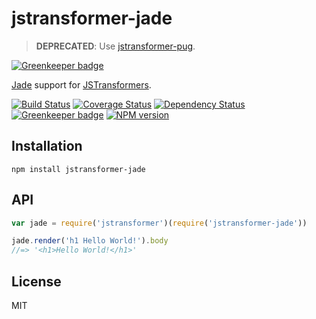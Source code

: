 # jstransformer-jade

> **DEPRECATED**: Use [jstransformer-pug](https://github.com/jstransformers/jstransformer-pug).

[![Greenkeeper badge](https://badges.greenkeeper.io/jstransformers/jstransformer-jade.svg)](https://greenkeeper.io/)

[Jade](http://jade-lang.com) support for [JSTransformers](http://github.com/jstransformers).

[![Build Status](https://img.shields.io/travis/jstransformers/jstransformer-jade/master.svg)](https://travis-ci.org/jstransformers/jstransformer-jade)
[![Coverage Status](https://img.shields.io/codecov/c/github/jstransformers/jstransformer-jade/master.svg)](https://codecov.io/gh/jstransformers/jstransformer-jade)
[![Dependency Status](https://img.shields.io/david/jstransformers/jstransformer-jade/master.svg)](http://david-dm.org/jstransformers/jstransformer-jade)
[![Greenkeeper badge](https://badges.greenkeeper.io/jstransformers/jstransformer-jade.svg)](https://greenkeeper.io/)
[![NPM version](https://img.shields.io/npm/v/jstransformer-jade.svg)](https://www.npmjs.org/package/jstransformer-jade)

## Installation

    npm install jstransformer-jade

## API

```js
var jade = require('jstransformer')(require('jstransformer-jade'))

jade.render('h1 Hello World!').body
//=> '<h1>Hello World!</h1>'
```

## License

MIT
